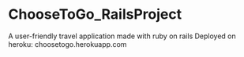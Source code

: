 # ChooseToGo_RailsProject
A user-friendly travel application made with ruby on rails 
Deployed on heroku: choosetogo.herokuapp.com
